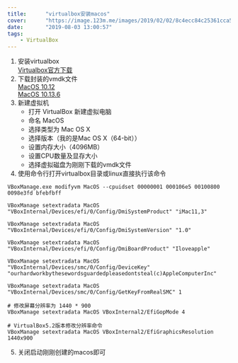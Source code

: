 ```yaml
---
title:      "virtualbox安装macos"
cover:      "https://image.123m.me/images/2019/02/02/8c4ecc84c25361cca5b2e12a6ef6d405.md.png"
date:       "2019-08-03 13:00:57"
tags:
    - VirtualBox
---
```


1. 安装virtualbox  
[Virtualbox官方下载](https://www.virtualbox.org/wiki/Downloads)  
2. 下载封装的vmdk文件  
[MacOS 10.12](https://drive.google.com/file/d/0Bx7BAMlD-ZOQTEpoVTF0Q0NpOVU/view?usp=sharing)  
[MacOS 10.13.6](https://drive.google.com/file/d/1LvnciaiQ6wbKoLzi46Usv1NU5mh6DwBG/view?usp=drive_open)  
3. 新建虚拟机  
    * 打开 VirtualBox 新建虚拟电脑
    * 命名 MacOS
    * 选择类型为 Mac OS X
    * 选择版本（我的是Mac OS X（64-bit））
    * 设置内存大小（4096MB）
    * 设置CPU数量及显存大小
    * 选择虚拟磁盘为刚刚下载的vmdk文件
4. 使用命令行打开virtualbox目录或linux直接执行该命令  
```shell
VBoxManage.exe modifyvm MacOS --cpuidset 00000001 000106e5 00100800 0098e3fd bfebfbff

VBoxManage setextradata MacOS "VBoxInternal/Devices/efi/0/Config/DmiSystemProduct" "iMac11,3"

VBoxManage setextradata MacOS "VBoxInternal/Devices/efi/0/Config/DmiSystemVersion" "1.0"

VBoxManage setextradata MacOS "VBoxInternal/Devices/efi/0/Config/DmiBoardProduct" "Iloveapple"

VBoxManage setextradata MacOS "VBoxInternal/Devices/smc/0/Config/DeviceKey" "ourhardworkbythesewordsguardedpleasedontsteal(c)AppleComputerInc"

VBoxManage setextradata MacOS "VBoxInternal/Devices/smc/0/Config/GetKeyFromRealSMC" 1

# 修改屏幕分辨率为 1440 * 900
VBoxManage setextradata MacOS VBoxInternal2/EfiGopMode 4

# VirtualBox5.2版本修改分辨率命令
VBoxManage setextradata MacOS VBoxInternal2/EfiGraphicsResolution 1440x900
```
5. 关闭启动刚刚创建的macos即可